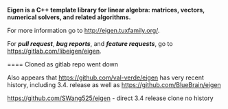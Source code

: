 **Eigen is a C++ template library for linear algebra: matrices, vectors, numerical solvers, and related algorithms.**

For more information go to http://eigen.tuxfamily.org/.

For ***pull request***, ***bug reports***, and ***feature requests***, go to https://gitlab.com/libeigen/eigen.

====
Cloned as gitlab repo went down

Also appears that https://github.com/val-verde/eigen has very recent history, including 3.4. release
as well as
https://github.com/BlueBrain/eigen

https://github.com/SWang525/eigen - direct 3.4 release clone no history
